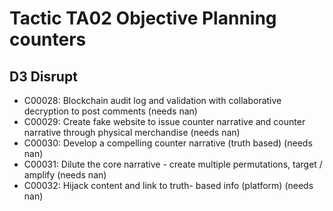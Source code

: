 # Tactic TA02 Objective Planning counters


## D3 Disrupt
* C00028: Blockchain audit log and validation with collaborative decryption to post comments (needs nan)
* C00029: Create fake website to issue counter narrative and counter narrative through physical merchandise (needs nan)
* C00030: Develop a compelling counter narrative (truth based) (needs nan)
* C00031: Dilute the core narrative - create multiple permutations, target / amplify (needs nan)
* C00032: Hijack content and link to truth- based info  (platform)  (needs nan)
